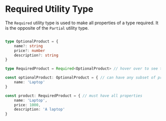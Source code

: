 # Required Utility Type

The `Required` utility type is used to make all properties of a type required. It is the opposite of the `Partial` utility type.

```ts {monaco-run}

type OptionalProduct = {
    name?: string
    price?: number
    description?: string
}

type RequiredProduct = Required<OptionalProduct> // hover over to see the difference

const optionalProduct: OptionalProduct = { // can have any subset of properties
    name: 'Laptop'
}

const product: RequiredProduct = { // must have all properties
    name: 'Laptop',
    price: 1000,
    description: 'A laptop'
}
```
